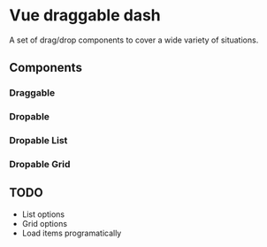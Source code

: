 # Vue draggable dash

A set of drag/drop components to cover a wide variety of situations.

## Components
### Draggable
### Dropable
### Dropable List
### Dropable Grid

## TODO

- List options
- Grid options
- Load items programatically